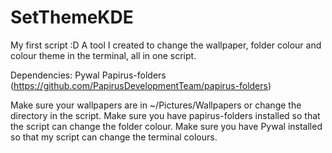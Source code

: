 # SetThemeKDE
My first script :D
A tool I created to change the wallpaper, folder colour and colour theme in the terminal, all in one script. 


Dependencies:
Pywal
Papirus-folders (https://github.com/PapirusDevelopmentTeam/papirus-folders)

Make sure your wallpapers are in ~/Pictures/Wallpapers or change the directory in the script.
Make sure you have papirus-folders installed so that the script can change the folder colour.
Make sure you have Pywal installed so that my script can change the terminal colours.
